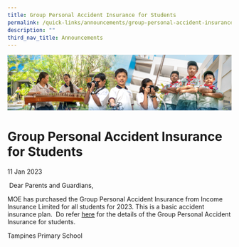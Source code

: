 ```yaml
---
title: Group Personal Accident Insurance for Students
permalink: /quick-links/announcements/group-personal-accident-insurance-for-students/
description: ""
third_nav_title: Announcements
---
```

![](/images/AboutUs.jpg)

Group Personal Accident Insurance for Students
==============================================


11 Jan 2023

  

 Dear Parents and Guardians,

  

MOE has purchased the Group Personal Accident Insurance from Income Insurance Limited for all students for 2023. This is a basic accident insurance plan.  Do refer [here](https://tampinespri.moe.edu.sg/for-parents/group-personal-accident-insurance-for-students) for the details of the Group Personal Accident Insurance for students.

  

Tampines Primary School
